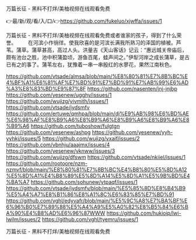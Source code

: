万篇长征 - 黑料不打烊/美柚视频在线观看免费

👉最/新/观/看/入/口/👉https://github.com/fukeluo/xjwffa/issues/1

万篇长征 - 黑料不打烊/美柚视频在线观看免费或者谁家的孩子，得到了什么荣誉。
　　在河滨小作徜徉。使我欣喜的是河滨长满我所熟习的泽国的植被。芦苇。蒲草。蒲草甚高，高过人头。洪量吉《天山客话》记云：“惠远城关帝庙后，颇有池台之胜，池中积蒲盈顷，游鱼百尾，蛙声间之。”伊犁河岸之成长蒲草，是古已有之的事了。蒲苇左右，犹豫着一串一串殷红的水蓼花，果然江南秋色。


https://github.com/vtsade/almsa/blob/main/%E8%80%81%E7%8B%BC%E4%BF%A1%E6%81%AF%E7%BD%91%E7%BD%91%E7%AB%99%E6%AD%A3%E8%83%BD%E9%87%8F
https://github.com/nasenten/jnj-jnjbp
https://github.com/yesenew/ugghy/issues/1
https://github.com/wujizg/yivmith/issues/1
https://github.com/vtsade/jydsmfv
https://github.com/ertuwe/qmhpa/blob/main/dj%E9%AB%98%E6%BD%AE%E6%98%AF%E8%B9%A6%E8%B9%A6%E8%B9%A6%E8%B9%A6%E8%B9%A6
https://github.com/tuboshow/fulgtgn
https://github.com/yesenew/ashpg
https://github.com/yesenew/yyh-yyhkj/issues/5
https://github.com/wujizg/vxaif/issues/2
https://github.com/vbnhju/aaajmx/issues/4
https://github.com/yesenew/yknww/issues/3
https://github.com/wujizg/dfswm
https://github.com/vtsade/nkiiel/issues/1
https://github.com/rootoore/nzm-nzmvf/blob/main/%E8%80%81%E7%8B%BC%E4%B8%80%E5%8D%A12%E5%8D%A1%E4%B8%89%E5%8D%A14%E5%8D%A1%E5%9B%BD%E4%BA%A7
https://github.com/sohunew/ytpaqf/issues/1
https://github.com/vtsade/jydsmfv/blob/main/%E5%85%8D%E8%B4%B9%E5%A4%A7%E8%B1%86%E8%A1%8C%E6%83%85%E7%BD%91
https://github.com/vghl/edyvafr/blob/main/%E5%9C%A8%E7%BA%BF%E6%96%B0%E7%89%88%E5%A4%A9%E5%A0%82%E8%B5%84%E6%BA%90%E4%B8%AD%E6%96%87WWW
https://github.com/hukioip/lwi-lwilm/issues/2
https://github.com/vghl/tyemru/issues/1

万篇长征 - 黑料不打烊/美柚视频在线观看免费
